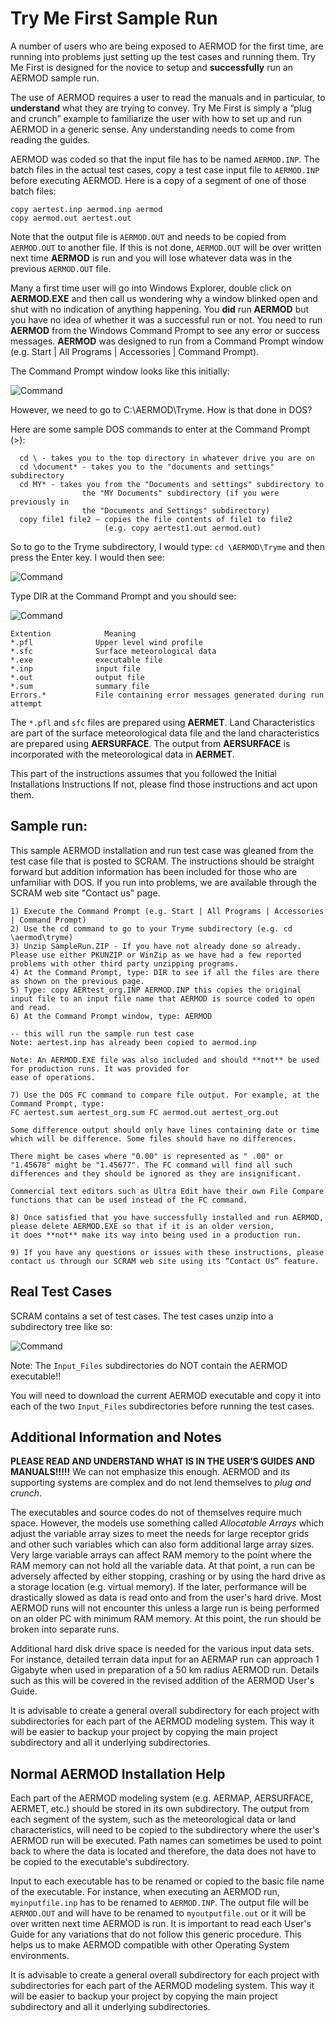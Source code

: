 
# Try Me First Sample Run

A number of users who are being exposed to AERMOD for the first time, are running into problems 
just setting up the test cases and running them. Try Me First is designed for the novice to setup 
and **successfully** run an AERMOD sample run.

The use of AERMOD requires a user to read the manuals and in particular, to **understand** what 
they are trying to convey. Try Me First is simply a “plug and crunch” example to familiarize the 
user with how to set up and run AERMOD in a generic sense. Any understanding needs to come from 
reading the guides.

AERMOD was coded so that the input file has to be named `AERMOD.INP`. The batch files in the 
actual test cases, copy a test case input file to `AERMOD.INP` before executing AERMOD. Here is 
a copy of a segment of one of those batch files:

```terminal
copy aertest.inp aermod.inp aermod
copy aermod.out aertest.out
```

Note that the output file is `AERMOD.OUT` and needs to be copied from `AERMOD.OUT` to another 
file. If this is not done, `AERMOD.OUT` will be over written next time **AERMOD** is run and 
you will lose whatever data was in the previous `AERMOD.OUT` file.

Many a first time user will go into Windows Explorer, double click on **AERMOD.EXE** and then 
call us wondering why a window blinked open and shut with no indication of anything happening. 
You **did** run **AERMOD** but you have no idea of whether it was a successful run or not. You 
need to run **AERMOD** from the Windows Command Prompt to see any error or success messages. 
**AERMOD** was designed to run from a Command Prompt window (e.g. Start | All Programs | 
Accessories | Command Prompt).

The Command Prompt window looks like this initially:

![Command](img/command1.png)

However, we need to go to C:\AERMOD\Tryme. How is that done in DOS?
 
Here are some sample DOS commands to enter at the Command Prompt (>): 
```terminal
  cd \ - takes you to the top directory in whatever drive you are on 
  cd \document* - takes you to the "documents and settings" subdirectory 
  cd MY* - takes you from the "Documents and settings" subdirectory to
                the "MY Documents" subdirectory (if you were previously in 
                the "Documents and Settings" subdirectory)
  copy file1 file2 – copies the file contents of file1 to file2 
                     (e.g. copy aertest1.out aermod.out)
```

So to go to the Tryme subdirectory, I would type: 
`cd \AERMOD\Tryme` and then press the Enter key. I would then see:

![Command](img/command2.png)

Type DIR at the Command Prompt and you should see:

![Command](img/command3.png)

```terminal
Extention            Meaning
*.pfl              Upper level wind profile
*.sfc              Surface meteorological data
*.exe              executable file
*.inp              input file
*.out              output file
*.sum              summary file
Errors.*           File containing error messages generated during run attempt
```

The `*.pfl` and `sfc` files are prepared using **AERMET**. Land Characteristics are part of 
the surface meteorological data file and the land characteristics are prepared using 
**AERSURFACE**. The output from **AERSURFACE** is incorporated with the meteorological data 
in **AERMET**.



This part of the instructions assumes that you followed the Initial Installations Instructions 
If not, please find those instructions and act upon them.

## Sample run:

This sample AERMOD installation and run test case was gleaned from the test case file that is 
posted to SCRAM. The instructions should be straight forward but addition information has been 
included for those who are unfamiliar with DOS. If you run into problems, we are available 
through the SCRAM web site "Contact us" page.

```terminal
1) Execute the Command Prompt (e.g. Start | All Programs | Accessories | Command Prompt)
2) Use the cd command to go to your Tryme subdirectory (e.g. cd \aermod\tryme)
3) Unzip SampleRun.ZIP - If you have not already done so already. Please use either PKUNZIP or WinZip as we have had a few reported problems with other third party unzipping programs.
4) At the Command Prompt, type: DIR to see if all the files are there as shown on the previous page.
5) Type: copy AERtest_org.INP AERMOD.INP this copies the original input file to an input file name that AERMOD is source coded to open and read.
6) At the Command Prompt window, type: AERMOD

-- this will run the sample run test case
Note: aertest.inp has already been copied to aermod.inp

Note: An AERMOD.EXE file was also included and should **not** be used for production runs. It was provided for
ease of operations.

7) Use the DOS FC command to compare file output. For example, at the Command Prompt, type:
FC aertest.sum aertest_org.sum FC aermod.out aertest_org.out

Some difference output should only have lines containing date or time which will be difference. Some files should have no differences.
 
There might be cases where "0.00" is represented as " .00" or "1.45678" might be "1.45677". The FC command will find all such differences and they should be ignored as they are insignificant.

Commercial text editors such as Ultra Edit have their own File Compare functions that can be used instead of the FC command.

8) Once satisfied that you have successfully installed and run AERMOD, please delete AERMOD.EXE so that if it is an older version,
it does **not** make its way into being used in a production run.

9) If you have any questions or issues with these instructions, please contact us through our SCRAM web site using its “Contact Us” feature.

```

## Real Test Cases

SCRAM contains a set of test cases. The test cases unzip into a subdirectory tree like so:

![Command](img/explorer.png)

Note: The ```Input_Files``` subdirectories do NOT contain the AERMOD executable!!

You will need to download the current AERMOD executable and copy it into each of the two 
```Input_Files``` subdirectories before running the test cases.

## Additional Information and Notes

**PLEASE READ AND UNDERSTAND WHAT IS IN THE USER’S GUIDES AND MANUALS!!!!!** We can not 
emphasize this enough. AERMOD and its supporting systems are complex and do not lend 
themselves to *plug and crunch*.

The executables and source codes do not of themselves require much space. However, the models 
use something called *Allocatable Arrays* which adjust the variable array sizes to meet the 
needs for large receptor grids and other such variables which can also form additional large 
array sizes. Very large variable arrays can affect RAM memory to the point where the RAM memory 
can not hold all the variable data. At that point, a run can be adversely affected by either 
stopping, crashing or by using the hard drive as a storage location (e.g. virtual memory). If 
the later, performance will be drastically slowed as data is read onto and from the user's 
hard drive. Most AERMOD runs will not encounter this unless a large run is being performed on 
an older PC with minimum RAM memory. At this point, the run should be broken into separate runs.

Additional hard disk drive space is needed for the various input data sets. For instance, 
detailed terrain data input for an AERMAP run can approach 1 Gigabyte when used in preparation 
of a 50 km radius AERMOD run. Details such as this will be covered in the revised addition of 
the AERMOD User's Guide.

It is advisable to create a general overall subdirectory for each project with subdirectories 
for each part of the AERMOD modeling system. This way it will be easier to backup your project 
by copying the main project subdirectory and all it underlying subdirectories.

## Normal AERMOD Installation Help

Each part of the AERMOD modeling system (e.g. AERMAP, AERSURFACE, AERMET, etc.) should be stored 
in its own subdirectory. The output from each segment of the system, such as the meteorological 
data or land characteristics, will need to be copied to the subdirectory where the user's AERMOD 
run will be executed. Path names can sometimes be used to point back to where the data is located 
and therefore, the data does not have to be copied to the executable's subdirectory.

Input to each executable has to be renamed or copied to the basic file name of the executable. 
For instance, when executing an AERMOD run, `myinputfile.inp` has to be renamed to `AERMOD.INP`. 
The output file will be `AERMOD.OUT` and will have to be renamed to `myoutputfile.out` or it 
will be over written next time AERMOD is run. It is important to read each User's Guide for any 
variations that do not follow this generic procedure. This helps us to make AERMOD compatible 
with other Operating System environments.

It is advisable to create a general overall subdirectory for each project with subdirectories 
for each part of the AERMOD modeling system. This way it will be easier to backup your project 
by copying the main project subdirectory and all it underlying subdirectories.
<!--
***********************************************************************************************
-->
